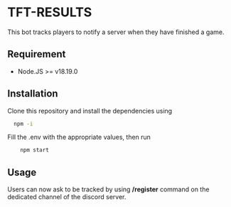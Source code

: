 # TFT-RESULTS

This bot tracks players to notify a server when they have finished a game.

## Requirement
- Node.JS >= v18.19.0

## Installation
Clone this repository and install the dependencies using
```bash
  npm -i
```

Fill the .env with the appropriate values, then run
```bash
    npm start
```

## Usage
Users can now ask to be tracked by using **/register** command on the dedicated channel of the discord server.